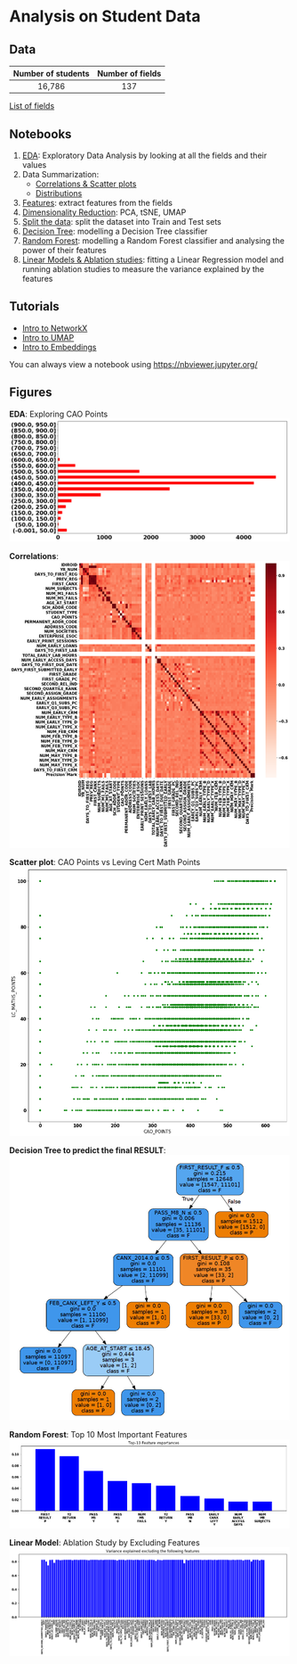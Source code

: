 # Analysis on Student Data

## Data

| Number of students | Number of fields |
| :-------------: | :-------------:|
| 16,786 | 137 |

[List of fields](docs/fields.md)

## Notebooks

1. [EDA](notebooks/EDA.ipynb): Exploratory Data Analysis by looking at all the fields and their values
2. Data Summarization:
   * [Correlations & Scatter plots](notebooks/2.1.%20Data%20summarization.%20Correlations%20and%20scatter%20plots.ipynb)
   * [Distributions](notebooks/2.1.%20Data%20summarization.%20Distributions.ipynb)
3. [Features](notebooks/Features.ipynb): extract features from the fields
4. [Dimensionality Reduction]((notebooks/Dimensionality%20Reduction.ipynb)): PCA, tSNE, UMAP
5. [Split the data](notebooks/Split%20train%20%26%20test%20sets.ipynb): split the dataset into Train and Test sets
6. [Decision Tree](notebooks/Modelling%20a%20Decision%20Tree.ipynb): modelling a Decision Tree classifier
7. [Random Forest](notebooks/Modelling%20a%20Random%20Forest.ipynb): modelling a Random Forest classifier and analysing the power of their features
8. [Linear Models & Ablation studies](notebooks/Ablation%20Study.ipynb): fitting a Linear Regression model and running ablation studies to measure the variance explained by the features

## Tutorials

* [Intro to NetworkX](notebooks/Intro%20to%20Networkx.ipynb)
* [Intro to UMAP](notebooks/Intro%20to%UMAP.ipynb)
* [Intro to Embeddings](notebooks/Intro%20to%Embeddings.ipynb)

You can always view a notebook using https://nbviewer.jupyter.org/

## Figures

**EDA**: Exploring CAO Points
![](figures/exploring_CAO_POINTS.png)

**Correlations**:
![](figures/correlations.png)

**Scatter plot**: CAO Points vs Leving Cert Math Points
![](figures/scatter_CAO_POINTS_LC_MATHS_POINTS.png)

**Decision Tree to predict the final RESULT**:
![](figures/tree_RESULT.png)

**Random Forest**: Top 10 Most Important Features
![](figures/modelling_Random_Forest_Top_10_Feature_Importances.png)

**Linear Model**: Ablation Study by Excluding Features
![](figures/linear_model_variance_explained_by_excluding_features.png)
